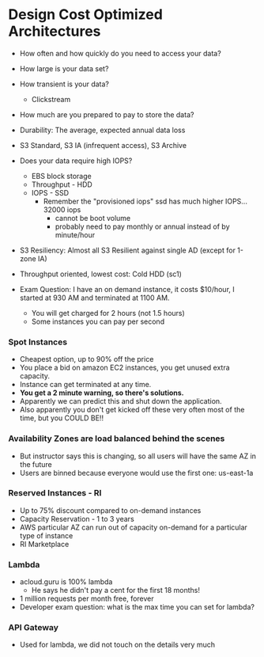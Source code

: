 # Design Cost Optimized Architectures


- How often and how quickly do you need to access your data?

- How large is your data set?

- How transient is your data?
  - Clickstream

- How much are you prepared to pay to store the data?

- Durability: The average, expected annual data loss
- S3 Standard, S3 IA (infrequent access), S3 Archive
- Does your data require high IOPS?
  - EBS block storage
  - Throughput - HDD
  - IOPS - SSD
    - Remember the "provisioned iops" ssd has much higher IOPS...  32000 iops
      - cannot be boot volume
      - probably need to pay monthly or annual instead of by minute/hour

- S3 Resiliency: Almost all S3 Resilient against single AD (except for 1-zone IA)

- Throughput oriented, lowest cost: Cold HDD (sc1) 

- Exam Question: I have an on demand instance, it costs $10/hour, I started at 930 AM and terminated at 1100 AM.
  - You will get charged for 2 hours (not 1.5 hours)
  - Some instances you can pay per second

### Spot Instances

- Cheapest option, up to 90% off the price
- You place a bid on amazon EC2 instances, you get unused extra capacity.
- Instance can get terminated at any time.
- **You get a 2 minute warning, so there's solutions.**
- Apparently we can predict this and shut down the application.
- Also apparently you don't get kicked off these very often most of the time, but you COULD BE!!

### Availability Zones are load balanced behind the scenes

- But instructor says this is changing, so all users will have the same AZ in the future
- Users are binned because everyone would use the first one: us-east-1a

### Reserved Instances - RI

- Up to 75% discount compared to on-demand instances
- Capacity Reservation - 1 to 3 years
- AWS particular AZ can run out of capacity on-demand for a particular type of instance
- RI Marketplace


### Lambda

- acloud.guru is 100% lambda
  - He says he didn't pay a cent for the first 18 months!
- 1 million requests per month free, forever
- Developer exam question: what is the max time you can set for lambda?


### API Gateway

- Used for lambda, we did not touch on the details very much
